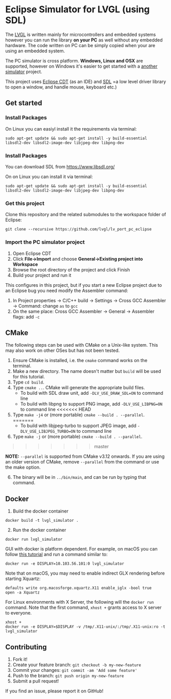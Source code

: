 # Eclipse Simulator for LVGL (using SDL)

The [LVGL](https://github.com/lvgl/lvgl) is written mainly for microcontrollers and embedded systems however you can run the library **on your PC** as well without any embedded hardware. The code written on PC can be simply copied when your are using an embedded system.

The PC simulator is cross platform.  **Windows, Linux and OSX** are supported, however on Windows it's easier to get started with a [another simulator](https://docs.lvgl.io/latest/en/html/get-started/pc-simulator.html) project.

This project uses [Eclipse CDT](https://projects.eclipse.org/projects/tools.cdt) (as an IDE) and [SDL](https://www.libsdl.org/) =a low level driver library to open a window, and handle mouse, keyboard etc.)

## Get started

### Install Packages

On Linux you can easiyl install it the requirements via terminal:
```
sudo apt-get update && sudo apt-get install -y build-essential libsdl2-dev libsdl2-image-dev libjpeg-dev libpng-dev
```

### Install Packages
You can download SDL from https://www.libsdl.org/

On on Linux you can install it via terminal:
```
sudo apt-get update && sudo apt-get install -y build-essential libsdl2-dev libsdl2-image-dev libjpeg-dev libpng-dev
```

### Get this project

Clone this repository and the related submodules to the workspace folder of Eclipse:

```
git clone --recursive https://github.com/lvgl/lv_port_pc_eclipse
```

### Import the PC simulator project
1. Open Eclipse CDT
2. Click **File->Import** and choose **General->Existing project into Workspace**
3. Browse the root directory of the project and click Finish
4. Build your project and run it

This configures in this project, but if you start a new Eclipse project due to an Eclipse bug you need modify the Assembler command:
1. In Project properties -> C/C++ build -> Settings -> Cross GCC Assembler -> Command: change `as` to `gcc`
2. On the same place: Cross GCC Assembler -> General -> Assembler flags: add `-c`

## CMake

The following steps can be used with CMake on a Unix-like system. This may also work on other OSes but has not been tested.

1. Ensure CMake is installed, i.e. the `cmake` command works on the terminal.
2. Make a new directory. The name doesn't matter but `build` will be used for this tutorial.
3. Type `cd build`.
4. Type `cmake ..`. CMake will generate the appropriate build files.
   - To build with SDL draw unit, add `-DLV_USE_DRAW_SDL=ON` to command line
   - To build with libpng to support PNG image, add `-DLV_USE_LIBPNG=ON` to command line
<<<<<<< HEAD
5. Type `make -j4` or (more portable) `cmake --build . --parallel`.
=======
   - To build with libjpeg-turbo to support JPEG image, add `-DLV_USE_LIBJPEG_TURBO=ON` to command line
5. Type `make -j` or (more portable) `cmake --build . --parallel`.
>>>>>>> master

**NOTE:** `--parallel` is supported from CMake v3.12 onwards. If you are using an older version of CMake, remove `--parallel` from the command or use the make option.

6. The binary will be in `../bin/main`, and can be run by typing that command.

## Docker
1. Build the docker container
```
docker build -t lvgl_simulator .
```
2. Run the docker container
```
docker run lvgl_simulator
```
GUI with docker is platform dependent. For example, on macOS you can follow
[this tutorial](https://cntnr.io/running-guis-with-docker-on-mac-os-x-a14df6a76efc)
and run a command similar to:
```
docker run -e DISPLAY=10.103.56.101:0 lvgl_simulator
```

Note that on macOS, you may need to enable indirect GLX rendering before starting Xquartz:
```
defaults write org.macosforge.xquartz.X11 enable_iglx -bool true
open -a Xquartz
```

For Linux environments with X Server, the following will the `docker run` command. Note that the first command, `xhost +` grants access to X server to everyone.

```
xhost +
docker run -e DISPLAY=$DISPLAY -v /tmp/.X11-unix/:/tmp/.X11-unix:ro -t lvgl_simulator
```
## Contributing
1. Fork it!
2. Create your feature branch: `git checkout -b my-new-feature`
3. Commit your changes: `git commit -am 'Add some feature'`
4. Push to the branch: `git push origin my-new-feature`
5. Submit a pull request!

If you find an issue, please report it on GitHub!
